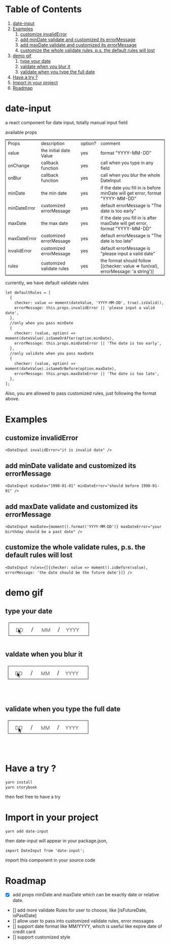 
# Table of Contents

1.  [date-input](#orgb72a58e)
2.  [Examples](#orgcaea027)
    1.  [customize invalidError](#orgac6100a)
    2.  [add minDate validate and customized its errorMessage](#orgc3d798e)
    3.  [add maxDate validate and customized its errorMessage](#orgeca5c60)
    4.  [customize the whole validate rules, p.s. the default rules will lost](#org03c0a4d)
3.  [demo gif](#org0847101)
    1.  [type your date](#orgd4f3cb9)
    2.  [valdate when you blur it](#orgf7e3e45)
    3.  [validate when you type the full date](#org258fced)
4.  [Have a try ?](#org8be68eb)
5.  [Import in your project](#orgad53733)
6.  [Roadmap](#org472537d)


<a id="orgb72a58e"></a>

# date-input

a react component for date input, totally manual input field

available props

<table border="2" cellspacing="0" cellpadding="6" rules="groups" frame="hsides">


<colgroup>
<col  class="org-left" />

<col  class="org-left" />

<col  class="org-left" />

<col  class="org-left" />
</colgroup>
<tbody>
<tr>
<td class="org-left">Props</td>
<td class="org-left">description</td>
<td class="org-left">option?</td>
<td class="org-left">comment</td>
</tr>


<tr>
<td class="org-left">value</td>
<td class="org-left">the initial date Value</td>
<td class="org-left">yes</td>
<td class="org-left">format "YYYY-MM-DD"</td>
</tr>


<tr>
<td class="org-left">onChange</td>
<td class="org-left">callback function</td>
<td class="org-left">yes</td>
<td class="org-left">call when you type in any field</td>
</tr>


<tr>
<td class="org-left">onBlur</td>
<td class="org-left">callback function</td>
<td class="org-left">yes</td>
<td class="org-left">call when you blur the whole DateInput</td>
</tr>


<tr>
<td class="org-left">minDate</td>
<td class="org-left">the min date</td>
<td class="org-left">yes</td>
<td class="org-left">if the date you fill in is before minDate will get error, format "YYYY-MM-DD"</td>
</tr>


<tr>
<td class="org-left">minDateError</td>
<td class="org-left">customized errorMessage</td>
<td class="org-left">yes</td>
<td class="org-left">default errorMessage is "The date is too early"</td>
</tr>


<tr>
<td class="org-left">maxDate</td>
<td class="org-left">the max date</td>
<td class="org-left">yes</td>
<td class="org-left">if the date you fill in is after maxDate will get error, format "YYYY-MM-DD"</td>
</tr>


<tr>
<td class="org-left">maxDateError</td>
<td class="org-left">customized errorMessage</td>
<td class="org-left">yes</td>
<td class="org-left">default errorMessage is "The date is too late"</td>
</tr>


<tr>
<td class="org-left">invalidError</td>
<td class="org-left">customized errorMessage</td>
<td class="org-left">yes</td>
<td class="org-left">default errorMessage is "please input a valid date"</td>
</tr>


<tr>
<td class="org-left">rules</td>
<td class="org-left">customized validate rules</td>
<td class="org-left">yes</td>
<td class="org-left">the format should follow [{checker: value => fun(val), errorMessage: 'a string'}]</td>
</tr>
</tbody>
</table>

currently, we have default validate rules

    let defaultRules = [
      {
        checker: value => moment(dateValue, 'YYYY-MM-DD', true).isValid(),
        errorMessage: this.props.invalidError || 'please input a valid date',
      },
      //only when you pass minDate
      {
        checker: (value, option) => moment(dateValue).isSameOrAfter(option.minDate),
        errorMessage: this.props.minDateError || 'The date is too early',
      },
      //only validate when you pass maxDate
      {
        checker: (value, option) => moment(dateValue).isSameOrBefore(option.maxDate),
        errorMessage: this.props.maxDateError || 'The date is too late',
      },
    ];

Also, you are allowed to pass customized rules, just following the format above.


<a id="orgcaea027"></a>

# Examples


<a id="orgac6100a"></a>

## customize invalidError

    <DateInput invalidError="it is invalid date" />


<a id="orgc3d798e"></a>

## add minDate validate and customized its errorMessage

    <DateInput minDate="1990-01-01" minDateError="should before 1990-01-01" />


<a id="orgeca5c60"></a>

## add maxDate validate and customized its errorMessage

    <DateInput maxDate={moment().format('YYYY-MM-DD')} maxDateError="your birthday should be a past date" />


<a id="org03c0a4d"></a>

## customize the whole validate rules, p.s. the default rules will lost

    <DateInput rules={[{checker: value => moment().isBefore(value), errorMessage: 'the date should be the future date'}]} />


<a id="org0847101"></a>

# demo gif


<a id="orgd4f3cb9"></a>

## type your date

![img](doc/dateInput.gif)


<a id="orgf7e3e45"></a>

## valdate when you blur it

![img](doc/dateInput-validateOnBlur.gif)


<a id="org258fced"></a>

## validate when you type the full date

![img](doc/dateInput-validateOnFinish.gif)


<a id="org8be68eb"></a>

# Have a try ?

    yarn install
    yarn storybook

then feel free to have a try


<a id="orgad53733"></a>

# Import in your project

    yarn add date-input

then date-input will appear in your package.json,

    import DateInput from 'date-input';

import this component in your source code


<a id="org472537d"></a>

# Roadmap

-   [X] add props minDate and maxDate which can be exactly date or relative date.
-   [] add more validate Rules for user to choose, like [isFutureDate, isPastDate]
-   [] allow user to pass into customized validate rules, error messages
-   [] support date format like MM/YYYY, which is useful like expire date of credit card
-   [] support customized style

